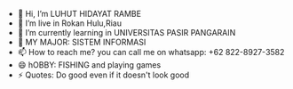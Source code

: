 - 👋 Hi, I’m LUHUT HIDAYAT RAMBE
- 👀 I’m live in Rokan Hulu,Riau
- 🌱 I’m currently learning in UNIVERSITAS PASIR PANGARAIN
- 💞️ MY MAJOR: SISTEM INFORMASI
- 📫 How to reach me? you can call me on whatsapp: +62 822-8927-3582
- 😄 hOBBY: FISHING and playing games
- ⚡ Quotes: Do good even if it doesn't look good

<!---
luhuthidayatrmb1652/luhuthidayatrmb1652 is a ✨ special ✨ repository because its `README.md` (this file) appears on your GitHub profile.
You can click the Preview link to take a look at your changes.
--->
